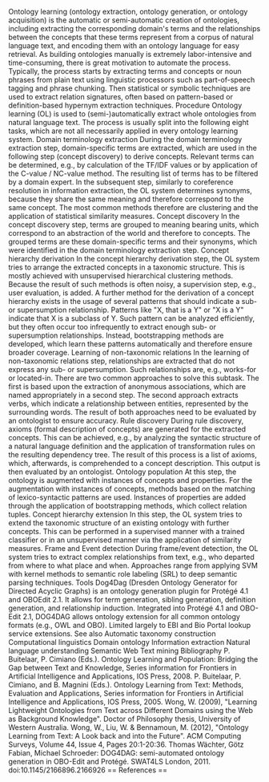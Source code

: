 Ontology learning (ontology extraction, ontology generation, or ontology
acquisition) is the automatic or semi-automatic creation of ontologies,
including extracting the corresponding domain\'s terms and the
relationships between the concepts that these terms represent from a
corpus of natural language text, and encoding them with an ontology
language for easy retrieval. As building ontologies manually is
extremely labor-intensive and time-consuming, there is great motivation
to automate the process. Typically, the process starts by extracting
terms and concepts or noun phrases from plain text using linguistic
processors such as part-of-speech tagging and phrase chunking. Then
statistical or symbolic techniques are used to extract relation
signatures, often based on pattern-based or definition-based hypernym
extraction techniques. Procedure Ontology learning (OL) is used to
(semi-)automatically extract whole ontologies from natural language
text. The process is usually split into the following eight tasks, which
are not all necessarily applied in every ontology learning system.
Domain terminology extraction During the domain terminology extraction
step, domain-specific terms are extracted, which are used in the
following step (concept discovery) to derive concepts. Relevant terms
can be determined, e.g., by calculation of the TF/IDF values or by
application of the C-value / NC-value method. The resulting list of
terms has to be filtered by a domain expert. In the subsequent step,
similarly to coreference resolution in information extraction, the OL
system determines synonyms, because they share the same meaning and
therefore correspond to the same concept. The most common methods
therefore are clustering and the application of statistical similarity
measures. Concept discovery In the concept discovery step, terms are
grouped to meaning bearing units, which correspond to an abstraction of
the world and therefore to concepts. The grouped terms are these
domain-specific terms and their synonyms, which were identified in the
domain terminology extraction step. Concept hierarchy derivation In the
concept hierarchy derivation step, the OL system tries to arrange the
extracted concepts in a taxonomic structure. This is mostly achieved
with unsupervised hierarchical clustering methods. Because the result of
such methods is often noisy, a supervision step, e.g., user evaluation,
is added. A further method for the derivation of a concept hierarchy
exists in the usage of several patterns that should indicate a sub- or
supersumption relationship. Patterns like "X, that is a Y" or "X is a Y"
indicate that X is a subclass of Y. Such pattern can be analyzed
efficiently, but they often occur too infrequently to extract enough
sub- or supersumption relationships. Instead, bootstrapping methods are
developed, which learn these patterns automatically and therefore ensure
broader coverage. Learning of non-taxonomic relations In the learning of
non-taxonomic relations step, relationships are extracted that do not
express any sub- or supersumption. Such relationships are, e.g.,
works-for or located-in. There are two common approaches to solve this
subtask. The first is based upon the extraction of anonymous
associations, which are named appropriately in a second step. The second
approach extracts verbs, which indicate a relationship between entities,
represented by the surrounding words. The result of both approaches need
to be evaluated by an ontologist to ensure accuracy. Rule discovery
During rule discovery, axioms (formal description of concepts) are
generated for the extracted concepts. This can be achieved, e.g., by
analyzing the syntactic structure of a natural language definition and
the application of transformation rules on the resulting dependency
tree. The result of this process is a list of axioms, which, afterwards,
is comprehended to a concept description. This output is then evaluated
by an ontologist. Ontology population At this step, the ontology is
augmented with instances of concepts and properties. For the
augmentation with instances of concepts, methods based on the matching
of lexico-syntactic patterns are used. Instances of properties are added
through the application of bootstrapping methods, which collect relation
tuples. Concept hierarchy extension In this step, the OL system tries to
extend the taxonomic structure of an existing ontology with further
concepts. This can be performed in a supervised manner with a trained
classifier or in an unsupervised manner via the application of
similarity measures. Frame and Event detection During frame/event
detection, the OL system tries to extract complex relationships from
text, e.g., who departed from where to what place and when. Approaches
range from applying SVM with kernel methods to semantic role labeling
(SRL) to deep semantic parsing techniques. Tools Dog4Dag (Dresden
Ontology Generator for Directed Acyclic Graphs) is an ontology
generation plugin for Protégé 4.1 and OBOEdit 2.1. It allows for term
generation, sibling generation, definition generation, and relationship
induction. Integrated into Protégé 4.1 and OBO-Edit 2.1, DOG4DAG allows
ontology extension for all common ontology formats (e.g., OWL and OBO).
Limited largely to EBI and Bio Portal lookup service extensions. See
also Automatic taxonomy construction Computational linguistics Domain
ontology Information extraction Natural language understanding Semantic
Web Text mining Bibliography P. Buitelaar, P. Cimiano (Eds.). Ontology
Learning and Population: Bridging the Gap between Text and Knowledge,
Series information for Frontiers in Artificial Intelligence and
Applications, IOS Press, 2008. P. Buitelaar, P. Cimiano, and B. Magnini
(Eds.). Ontology Learning from Text: Methods, Evaluation and
Applications, Series information for Frontiers in Artificial
Intelligence and Applications, IOS Press, 2005. Wong, W. (2009),
\"Learning Lightweight Ontologies from Text across Different Domains
using the Web as Background Knowledge\". Doctor of Philosophy thesis,
University of Western Australia. Wong, W., Liu, W. & Bennamoun, M.
(2012), \"Ontology Learning from Text: A Look back and into the
Future\". ACM Computing Surveys, Volume 44, Issue 4, Pages 20:1-20:36.
Thomas Wächter, Götz Fabian, Michael Schroeder: DOG4DAG: semi-automated
ontology generation in OBO-Edit and Protégé. SWAT4LS London, 2011.
doi:10.1145/2166896.2166926 == References ==
